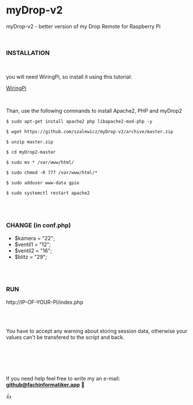 # myDrop-v2
myDrop-v2 - better version of my Drop Remote for Raspberry Pi

 <br />

### INSTALLATION

 <br />

you will need WiringPi, so install it using this tutorial:

[WiringPi](http://wiringpi.com/download-and-install/)

 <br />

Than, use the following commands to install Apache2, PHP and myDrop2

```
$ sudo apt-get install apache2 php libapache2-mod-php -y

$ wget https://github.com/szalewicz/myDrop-v2/archive/master.zip

$ unzip master.zip

$ cd myDrop2-master

$ sudo mv * /var/www/html/

$ sudo chmod -R 777 /var/www/html/*

$ sudo adduser www-data gpio

$ sudo systemctl restart apache2
```

<br />

 <br />
 
### CHANGE (in conf.php)

* $kamera = "22";
* $ventil1 = "12";
* $ventil2 = "16";
* $blitz = "29";

 <br />
 
 <br />

### RUN

http://IP-OF-YOUR-PI/index.php

 <br />
 
 <br />

You have to accept any warning about storing session data, otherwise your values can't be transfered to the script and back.

 <br />
 
 <br />

 <br />
 
 <br />

If you need help feel free to write my an e-mail: **github@fachinformatiker.app**  :speech_balloon:

:+1:
